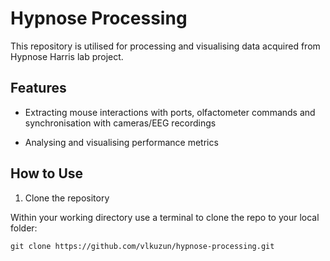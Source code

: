 # Hypnose Processing

This repository is utilised for processing and visualising data acquired from Hypnose Harris lab  project.

## Features

- Extracting mouse interactions with ports, olfactometer commands and synchronisation with cameras/EEG recordings

- Analysing and visualising performance metrics

## How to Use

1. Clone the repository

Within your working directory use a terminal to clone the repo to your local folder:

```git clone https://github.com/vlkuzun/hypnose-processing.git```

 
